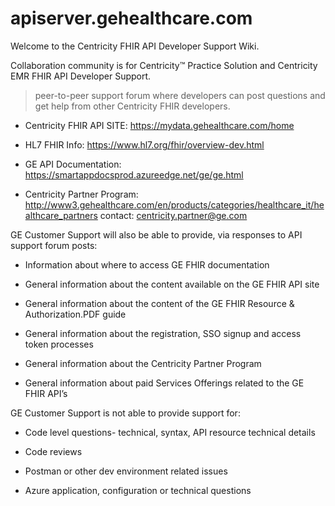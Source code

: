 # apiserver.gehealthcare.com

Welcome to the Centricity FHIR API Developer Support Wiki.

Collaboration community is for Centricity™ Practice Solution and Centricity EMR FHIR API Developer Support. 
> peer-to-peer support forum where developers can post questions and get help from other Centricity FHIR developers. 

- Centricity FHIR API SITE: https://mydata.gehealthcare.com/home

- HL7 FHIR Info: https://www.hl7.org/fhir/overview-dev.html

- GE API Documentation: https://smartappdocsprod.azureedge.net/ge/ge.html

- Centricity Partner Program: http://www3.gehealthcare.com/en/products/categories/healthcare_it/healthcare_partners 
  contact: centricity.partner@ge.com

GE Customer Support will also be able to provide, via responses to API support forum posts:
- Information about where to access GE FHIR documentation

- General information about the content available on the GE FHIR API site

- General information about the content of the GE FHIR Resource & Authorization.PDF guide

- General information about the registration, SSO signup and access token processes

- General information about the Centricity Partner Program

- General information about paid Services Offerings related to the GE FHIR API’s 

GE Customer Support is not able to provide support for:
- Code level questions- technical, syntax, API resource technical details

- Code reviews

- Postman or other dev environment related issues

- Azure application, configuration or technical questions
